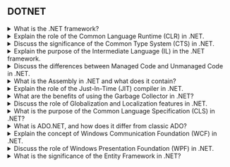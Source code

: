 ## DOTNET

<details>
  <summary>What is the .NET framework?</summary>
  <br>
  The .NET framework is a software development platform developed by Microsoft. It provides a comprehensive and consistent programming model for building Windows applications.
- **Definition:**
  - The .NET Framework is a comprehensive and versatile software development platform developed by Microsoft.

- **Purpose:**
  - It provides a runtime environment (Common Language Runtime - CLR) for executing applications.
  - It includes a vast class library (Framework Class Library - FCL) for building various types of applications.

- **Languages:**
  - .NET supports multiple programming languages, including C#, VB.NET, F#, and others.

- **Common Language Runtime (CLR):**
  - It manages memory, performs garbage collection, and handles exception handling.
  - Enables cross-language integration and supports features like Just-In-Time (JIT) compilation.

- **Framework Class Library (FCL):**
  - A collection of reusable, pre-built class libraries for common tasks.
  - Provides APIs for file I/O, networking, database access, UI development, and more.

- **Assemblies:**
  - Applications in .NET are deployed as assemblies, which contain IL (Intermediate Language) code.

- **Managed Code:**
  - Code written in languages like C# is compiled into Intermediate Language (IL) and executed by the CLR.

- **Language Interoperability:**
  - .NET allows seamless interaction between components written in different languages.

- **Cross-Platform Development:**
  - .NET supports cross-platform development with technologies like .NET Core and Xamarin.

- **Versions:**
  - .NET Framework (Windows), .NET Core (Cross-platform), and .NET 5+ (Unified platform).

- **Development Tools:**
  - Visual Studio is the primary integrated development environment (IDE) for .NET development.

- **Web Development:**
  - ASP.NET enables building dynamic web applications, web services, and APIs.

- **Desktop Development:**
  - WinForms and WPF are used for building desktop applications.

- **Mobile Development:**
  - Xamarin allows cross-platform mobile app development using .NET.

- **Cloud Integration:**
  - Azure provides cloud services for hosting, scaling, and managing .NET applications.

- **Updates and Future:**
  - .NET continues to evolve with regular updates, improving performance, features, and developer experience.

- **Community Support:**
  - .NET has a strong developer community with extensive documentation, forums, and resources.

  <br>
</details>

<details>
  <summary>Explain the role of the Common Language Runtime (CLR) in .NET.</summary>
  <br>
  CLR is the execution environment of the .NET framework. It manages code execution, provides services such as memory management and exception handling, and ensures language interoperability.
- **Execution Engine:** The CLR serves as the execution engine of the .NET framework, responsible for executing compiled code.

- **Memory Management:** It provides automatic memory management, including garbage collection, to reclaim unused memory and prevent memory leaks.

- **Just-In-Time (JIT) Compilation:** The CLR uses JIT compilation to convert Intermediate Language (IL) code into native machine code at runtime, ensuring platform independence.

- **Exception Handling:** CLR handles exceptions, providing a standardized mechanism for capturing, propagating, and handling runtime errors.

- **Security:** It enforces code access security, ensuring that applications run in a secure and controlled environment by restricting access to resources based on the trust level.

- **Interoperability:** The CLR facilitates interoperability between code written in different languages by providing a common runtime environment.

- **Language Independence:** Developers can write code in multiple languages (C#, VB.NET, F#, etc.), and the CLR ensures seamless integration and execution.

- **Versioning and Deployment:** CLR supports versioning, allowing multiple versions of assemblies to coexist. It assists in deploying and running applications without conflicts.

- **Base Class Library (BCL):** The CLR interacts with the Base Class Library (BCL), a collection of pre-built classes and types that provide fundamental functionality for .NET applications.

- **Debugging and Profiling:** It supports debugging and profiling of applications, aiding developers in identifying and resolving issues during development.

- **Thread Management:** CLR manages threads, enabling multi-threaded execution of applications with features like thread synchronization and coordination.

- **Hosting:** It provides a hosting environment for applications, allowing them to run in various contexts, such as within a desktop application or on a web server.

- **Performance Optimization:** The CLR includes features like Just-In-Time Compilation and optimizations to enhance the performance of .NET applications.

- **Resource Management:** It helps manage resources efficiently by providing mechanisms to release resources like database connections, file handles, etc.

- **Cross-Language Exception Handling:** CLR ensures consistent exception handling across different languages, promoting a unified error-handling approach.

- **Dynamic Language Runtime (DLR):** CLR integrates with the Dynamic Language Runtime, enabling the execution of dynamic languages and scenarios.

- **Unified Type System:** CLR implements a unified type system, ensuring consistency in data types and facilitating interoperability between languages.

- **Security Transparency:** It supports security transparency, allowing developers to declare the security intentions of their code, which is crucial for sandboxing and security.

- **Cross-Platform Development:** With .NET 5 and later versions, CLR supports cross-platform development, allowing applications to run on Windows, macOS, and Linux.

- **Open Source:** Components of the CLR, including the runtime and libraries, are open source, encouraging community collaboration and transparency.

  <br>
</details>

<details>
  <summary>Discuss the significance of the Common Type System (CTS) in .NET.</summary>
  <br>
  CTS defines the data types and programming constructs that can be used in .NET. It ensures type compatibility between languages, enabling seamless integration and communication.

The **Common Type System (CTS)** in .NET is a crucial component that ensures uniformity and interoperability among different programming languages within the framework. Here are the key significances of the CTS:

- **Unified Type System:**
  - CTS defines a common set of types that can be used across all .NET languages. This unification facilitates seamless integration and interaction between components written in different languages.

- **Type Safety:**
  - CTS enforces type safety by defining rules for how types are declared, used, and managed. This helps prevent type-related errors and enhances the robustness of .NET applications.

- **Interoperability:**
  - CTS enables interoperability between components written in different languages. As long as two components adhere to the CTS, they can seamlessly communicate and share data, allowing developers to choose the most suitable language for a specific task.

- **Metadata and Reflection:**
  - CTS is closely tied to metadata, which contains information about types, methods, properties, and more. Reflection, a feature in .NET, allows developers to inspect and interact with metadata at runtime. This capability is essential for tasks such as code generation, dynamic loading, and debugging.

- **Cross-Language Inheritance and Polymorphism:**
  - CTS allows classes defined in one language to inherit from classes defined in another language. This cross-language inheritance ensures that object-oriented principles like polymorphism are consistent and applicable across .NET languages.

- **Value Types and Reference Types:**
  - CTS supports both value types (e.g., integers, structs) and reference types (e.g., classes, interfaces). The distinction between value types and reference types is preserved across different languages, ensuring consistency in how these types behave.

- **Base for the Common Language Specification (CLS):**
  - CTS serves as the foundation for the Common Language Specification (CLS), which is a subset of CTS rules that .NET languages must follow to achieve interoperability. CLS-compliant code is guaranteed to work seamlessly with any CLS-compliant language.

- **Array Types:**
  - CTS defines array types, allowing arrays to be created and manipulated uniformly across .NET languages. This consistent treatment of arrays simplifies data exchange and manipulation.

- **Exception Handling:**
  - CTS defines common exception handling mechanisms, ensuring that exceptions raised in one language can be caught and handled by code written in another language. This promotes consistency in error handling.

- **Cross-Language Development:**
  - Developers can leverage the CTS to create applications that use multiple languages. This flexibility is particularly valuable in scenarios where different languages excel at different aspects of development.

- **Runtime Support:**
  - The runtime environment provided by the Common Language Runtime (CLR) uses the CTS to manage and execute code written in various languages. This runtime support enables a level of abstraction that hides the language-specific details from the underlying execution environment.

In summary, the Common Type System (CTS) in .NET is foundational to achieving language interoperability, type safety, and a unified development experience across diverse programming languages within the framework. It plays a vital role in supporting the principles of object-oriented programming and facilitating the creation of robust and interoperable applications.
  <br>
</details>

<details>
  <summary>Explain the purpose of the Intermediate Language (IL) in the .NET framework.</summary>
  <br>
  IL is an intermediate code generated by the .NET compiler. It is platform-agnostic and serves as a common language for all .NET languages. During runtime, IL is translated into machine code by the Just-In-Time (JIT) compiler.

  - **Universal Representation:** Intermediate Language (IL) serves as a universal language for all .NET languages. Regardless of the language in which the source code is written (C#, VB.NET, F#), it is compiled into IL, providing a common ground for communication between different languages.

- **Platform Independence:** IL is platform-independent and architecture-neutral. Instead of producing machine-specific code during compilation, .NET compilers generate IL code. This code is later translated into native machine code by the Just-In-Time (JIT) compiler at runtime, allowing .NET applications to run on various platforms without modification.

- **Portability:** IL contributes to the portability of .NET applications. Since the IL code is not tied to a specific operating system or processor architecture, it enables developers to create applications that can be easily moved and executed on different platforms, promoting cross-platform compatibility.

- **Security:** IL code is designed to be verifiable and type-safe. Before execution, the Common Language Runtime (CLR) performs verification to ensure that the IL code adheres to safety and security rules. This verification process helps prevent the execution of potentially harmful or unsafe code.

- **Execution Environment:** IL is an intermediate step in the execution of a .NET application. When a .NET assembly is executed, the CLR translates the IL code into native machine code using the Just-In-Time (JIT) compilation. This process occurs at runtime, allowing the application to adapt to the specific characteristics of the execution environment.

- **Performance Optimization:** The JIT compilation process enables performance optimization based on the actual characteristics of the target machine. This contrasts with traditional compilation, where machine-specific code is generated during the build process. JIT compilation allows the CLR to apply optimizations tailored to the executing system.

- **Language Neutrality:** IL promotes language neutrality within the .NET ecosystem. All .NET languages compile into a common IL representation, facilitating interoperability between components written in different languages. This language neutrality is a key factor in supporting a diverse and collaborative development environment.

- **Debugging and Reflection:** IL is human-readable and facilitates debugging and reflection. Tools like ILDasm (IL Disassembler) allow developers to inspect the IL code generated by their applications. This transparency aids in understanding the inner workings of the compiled code and is valuable for debugging and analysis purposes.

- **Flexibility for Future Enhancements:** IL provides a level of abstraction that allows the .NET framework to evolve and incorporate new features without affecting existing code. As long as the IL remains compatible, developers can benefit from enhancements and features introduced in newer versions of the .NET runtime without recompiling their existing applications.

- **Interoperability with Legacy Code:** IL enables interoperability with code written in languages outside the .NET ecosystem. By supporting Platform Invoke (P/Invoke) and COM Interop, .NET applications can interact with existing native code, COM components, and external libraries seamlessly.

- **Code Access Security:** IL is integral to the implementation of Code Access Security (CAS) in .NET. CAS is a security feature that controls the permissions and access rights of code based on its origin and trust level. IL code undergoes security checks during the verification process to ensure compliance with security policies.

- **Support for Dynamic Languages:** IL supports dynamic languages and dynamic code execution. Dynamic languages like IronPython and IronRuby can be integrated into the .NET framework, and their code is compiled into IL, allowing them to leverage the features and libraries of the .NET platform.

- **Code Deployment and Versioning:** Since IL is a portable and intermediate representation, it simplifies code deployment and versioning. Assemblies containing IL code can be distributed without concern for the specifics of the target environment, and updates can be made to individual components without affecting the entire application.

- **Precompilation and Code Obfuscation:** IL can be precompiled into assemblies, providing benefits such as faster application startup times. Additionally, code obfuscation tools can operate at the IL level to enhance the security of .NET applications by making the IL code more challenging to reverse engineer.

- **Language Agnostic Libraries:** IL enables the creation of language-agnostic libraries. Libraries written in one .NET language can be consumed by applications developed in other .NET languages. This promotes code reuse and collaboration across diverse language ecosystems within the .NET framework.

- **Facilitation of Cross-Language Inheritance:** IL supports cross-language inheritance, allowing classes written in one .NET language to inherit from classes written in another. This promotes the reuse of existing code and components, enhancing collaboration in multi-language development environments.

- **Enhancement of Developer Productivity:** IL contributes to developer productivity by enabling a high level of abstraction. Developers can focus on writing code in their preferred language, and the underlying IL representation abstracts away the complexities of platform-specific details, contributing to a more efficient and productive development process.
  <br>
</details>

<details>
  <summary>Discuss the differences between Managed Code and Unmanaged Code in .NET.</summary>
  <br>

| Factor                   | Managed Code                               | Unmanaged Code                             |
|--------------------------|--------------------------------------------|--------------------------------------------|
| **Execution Environment**| Runs in a Common Language Runtime (CLR)      | Typically runs directly on the machine's hardware without CLR intervention |
| **Memory Management**    | Automatic memory management (Garbage Collection) | Manual memory management, developers are responsible for allocation and deallocation |
| **Performance**          | Generally slightly slower due to additional overhead of CLR | Direct access to machine resources may lead to potential performance gains |
| **Platform Independence**| Platform-independent as it is compiled into Intermediate Language (IL) | Platform-dependent, machine code is specific to the target architecture |
| **Language Interoperability** | Supports interoperability between different .NET languages | Limited interoperability; libraries need to be specifically written for each language |
| **Security**             | Relies on CLR's security features, including Code Access Security (CAS) | Security measures need to be implemented manually; may require additional security layers |
| **Exception Handling**   | Handled by CLR's exception handling mechanism | Requires manual implementation of exception handling |
| **Debugging and Profiling** | Debugging and profiling tools work with Common Intermediate Language (CIL) code | Debugging may involve lower-level tools; may not have rich profiling capabilities |
| **Versioning**           | Forward-compatible, supports versioning of assemblies | Upgrading may require recompilation and potential adjustments for compatibility |
| **Access to System Resources** | Access to resources is managed and restricted by CLR | Direct access to system resources without CLR restrictions |
| **Examples**             | Applications developed in C#, Visual Basic.NET, etc. | Native applications in C, C++, or assembly language |

  <br>
</details>

<details>
  <summary>What is the Assembly in .NET and what does it contain?</summary>
  <br>
  An assembly is a fundamental unit of deployment in .NET. It contains compiled code, metadata, and resources needed for the application. Assemblies can be shared and versioned.
  <br>
</details>

<details>
  <summary>Explain the role of the Just-In-Time (JIT) compiler in .NET.</summary>
  <br>
  - **Just-In-Time (JIT) Compiler in .NET:**

  - The JIT compiler is a component of the Common Language Runtime (CLR) in the .NET framework.
  
  - **Dynamic Compilation:**
    - Unlike traditional compilers that generate native machine code ahead of time, the JIT compiler dynamically compiles Intermediate Language (IL) code into native machine code at runtime.
    
  - **Intermediate Language (IL):**
    - .NET applications are compiled into IL, a low-level and platform-agnostic representation of code. IL is not specific to any particular hardware or operating system.
    
  - **Execution Process:**
    - When a .NET application is launched, the IL code is interpreted by the CLR until it is needed for execution. At that point, the JIT compiler translates the IL code into native machine code that is specific to the underlying hardware architecture.
    
  - **Optimizations:**
    - The JIT compiler performs various optimizations during the compilation process. It analyzes the code, identifies hot paths, and applies optimizations to improve the performance of the application.
    
  - **Caching:**
    - The compiled native code is cached so that it can be reused for subsequent executions of the same code. This helps avoid the overhead of repeated compilation.
    
  - **Adaptation to Platform:**
    - The JIT compilation process allows .NET applications to adapt to different platforms dynamically. The same IL code can be compiled into platform-specific machine code, ensuring portability across various architectures and operating systems.
    
  - **Late Binding:**
    - JIT compilation enables late binding, as the native code is generated on-demand during the application's execution. This contributes to the flexibility and adaptability of .NET applications.
    
  - **Security and Type Checking:**
    - The JIT compiler contributes to the security of .NET applications by performing type checking during the compilation process. It ensures that only valid and type-safe code is executed.
    
  - **Managed Memory:**
    - As part of the Just-In-Time compilation process, the JIT compiler interacts with the garbage collector to manage memory efficiently. It identifies objects that are no longer in use and facilitates their removal, preventing memory leaks.
    
  - **Performance Benefits:**
    - While there is an initial overhead associated with JIT compilation, the approach offers performance benefits during execution. The native code generated by the JIT compiler is optimized for the specific execution environment.

- **Conclusion:**
  - The Just-In-Time compiler is a crucial component of the .NET runtime, translating Intermediate Language code into native machine code at runtime. It combines platform independence with performance optimization, contributing to the flexibility, security, and efficiency of .NET applications.

  <br>
</details>

<details>
  <summary>What are the benefits of using the Garbage Collector in .NET?</summary>
  <br>
  - **Automatic Memory Management:** The Garbage Collector (GC) in .NET automatically handles the allocation and deallocation of memory, relieving developers from manual memory management tasks.

- **Prevention of Memory Leaks:** By identifying and reclaiming memory occupied by objects that are no longer reachable, the GC prevents memory leaks, ensuring efficient use of system resources.

- **Elimination of Dangling References:** The GC identifies and collects objects with no reachable references, eliminating dangling references that could lead to undefined behavior or crashes.

- **Improved Application Stability:** Automatic memory management by the GC reduces the likelihood of memory-related errors, enhancing the stability and reliability of .NET applications.

- **Simplified Code Development:** Developers can focus more on application logic and features without the need to explicitly free memory, leading to cleaner and more maintainable code.

- **Optimized Performance:** The GC includes optimizations such as generational collection and background collection, resulting in improved performance by minimizing the impact on application responsiveness.

- **Dynamic Adaptation to Workload:** The GC adjusts its behavior based on the workload, dynamically adapting to changing memory usage patterns and optimizing collection strategies accordingly.

- **Efficient Handling of Short-Lived Objects:** Generational collection allows the GC to efficiently handle short-lived objects, segregating them into younger generations and collecting them more frequently.

- **Reduced Fragmentation:** The GC helps mitigate memory fragmentation by compacting memory during collection, leading to more contiguous and efficient memory usage.

- **Support for Large Object Heap (LOH):** The GC provides a separate heap for large objects, reducing the impact of large object allocations on the regular garbage collection process.

- **Interoperability with Resource Management:** The GC integrates with IDisposable and the finalization process, allowing for proper resource cleanup and deterministic finalization through the IDisposable pattern.

- **Compatibility with Multi-Threaded Applications:** The GC is designed to work efficiently in multi-threaded environments, providing thread-safe garbage collection and minimizing contention for resources.

- **Integration with .NET Ecosystem:** The GC is an integral part of the .NET ecosystem, ensuring compatibility with various .NET languages and frameworks, enabling a consistent approach to memory management.

- **Enhanced Security:** The GC contributes to application security by automatically managing memory and reducing the risk of memory-related vulnerabilities, enhancing the overall security posture of .NET applications.
  <br>
</details>

<details>
  <summary>Discuss the role of Globalization and Localization features in .NET.</summary>
  <br>
  Globalization and Localization in .NET:

- **Globalization:**
  - **Cultural Awareness:**
    - .NET supports cultural awareness, allowing applications to be sensitive to cultural differences such as date and time formats, number formats, and currency symbols.
  - **Resource Management:**
    - Globalization features enable the management of resources specific to different cultures. This includes handling language-specific text, images, and other resources.
  - **Culture Info Class:**
    - The `CultureInfo` class in .NET provides information about a specific culture or locale, allowing developers to adapt their applications based on cultural preferences.

- **Localization:**
  - **Resource Files:**
    - .NET uses resource files to store localized content such as strings, images, and other resources. These files can be specific to different languages and cultures.
  - **Satellite Assemblies:**
    - Localization is often implemented using satellite assemblies, which are assemblies containing resources for a specific culture. These assemblies work in conjunction with the main assembly.
  - **Localizing UI Elements:**
    - .NET facilitates the localization of user interface elements, enabling the display of content in the user's preferred language. This includes localizing text, messages, and UI controls.
  - **Localizing Date and Time Formats:**
    - .NET allows the formatting of date and time based on the user's culture, ensuring that date and time representations align with regional preferences.
  - **Number and Currency Formatting:**
    - Localization features extend to formatting numbers and currencies according to cultural conventions. This ensures consistency and readability for users from different regions.
  - **Culture-Specific Formatting:**
    - The `String.Format` method and other formatting mechanisms in .NET take into account the current culture, allowing developers to produce culture-specific output.

- **Cultural Considerations:**
  - **Thread Culture:**
    - .NET allows setting the culture for individual threads, enabling different parts of an application to run with different cultural settings.
  - **User Interface Culture:**
    - Developers can set the user interface (UI) culture, influencing the display of localized resources and content in the application's user interface.
  - **Invariant Culture:**
    - The invariant culture is a culture-independent representation in .NET, ensuring consistent behavior across different cultures. It is often used for operations not tied to a specific culture.

- **Frameworks and APIs:**
  - **ASP.NET:**
    - ASP.NET provides features for building globally-aware web applications, including support for managing localized content and adapting to user preferences.
  - **Windows Forms and WPF:**
    - Windows Forms and Windows Presentation Foundation (WPF) frameworks include controls and features that facilitate the creation of applications with proper globalization and localization support.

- **Tools and Resources:**
  - **Resource Manager:**
    - The Resource Manager class in .NET simplifies the retrieval of resources based on culture. It is instrumental in managing localized content.
  - **Visual Studio Support:**
    - Visual Studio includes tools for resource file generation, making it easier for developers to create and manage localized resources.

- **Testing and Simulation:**
  - **Culture-Specific Testing:**
    - .NET allows developers to simulate different cultures during testing, ensuring that the application behaves correctly under various cultural settings.
  - **Localization Testing:**
    - Testing tools and methodologies can be employed to verify the correctness of localized content and user interfaces in different language and culture scenarios.

- **Considerations for Multilingual Applications:**
  - **Unicode Support:**
    - .NET supports Unicode, enabling the use of a wide range of characters from different languages within the application.
  - **Multilingual Databases:**
    - For applications interacting with databases, considerations for multilingual data storage and retrieval are essential to support diverse languages and scripts.

Globalization and localization features in .NET play a crucial role in creating applications that cater to diverse audiences, offering a personalized and culturally sensitive user experience. These features empower developers to build applications that adapt to the linguistic and cultural preferences of users worldwide.
  <br>
</details>

<details>
  <summary>What is the purpose of the Common Language Specification (CLS) in .NET?</summary>
  <br>
  - The **Common Language Specification (CLS)** in .NET serves the purpose of defining a set of rules and guidelines. These guidelines are intended to ensure interoperability between programming languages targeting the Common Language Infrastructure (CLI).

- **Interoperability:** The CLS defines a common set of features and rules that language compilers must adhere to. This ensures that code written in one .NET language can seamlessly interact with and be used by code written in another .NET language.

- **Language Neutrality:** By promoting language neutrality, the CLS encourages developers to create components and libraries that can be easily consumed by applications written in different languages. This contributes to a more integrated and collaborative development environment.

- **Cross-Language Inheritance:** The CLS facilitates cross-language inheritance by defining a common set of rules for object-oriented programming. This includes guidelines for defining classes, interfaces, and other elements that support inheritance across different .NET languages.

- **Data Type Consistency:** The CLS defines a common set of data types that all .NET languages must support. This ensures consistency in data representation across languages, making it easier to exchange data between components written in different languages.

- **Naming Conventions:** The CLS establishes naming conventions to promote consistency in the naming of types and members. This helps avoid naming conflicts and ensures that components written in different languages can be used together without confusion.

- **Exception Handling:** The CLS defines guidelines for exception handling, ensuring a consistent approach to handling errors and exceptions in code written in different languages. This contributes to the reliability and predictability of .NET applications.

- **Accessibility and Visibility:** The CLS specifies rules regarding the accessibility and visibility of members to promote consistency in the exposure of functionality across languages. This supports the creation of interoperable components.

- **Compliance Requirements:** Language compilers that target the .NET framework must comply with the CLS if they intend to produce code that can be easily used across different .NET languages. Compliance with CLS rules is often indicated by CLS-compliant attributes.

- **Assembly Interoperability:** The CLS plays a crucial role in enabling assembly-level interoperability. Assemblies created in one language can be easily referenced and used by assemblies written in another language, provided both adhere to CLS guidelines.

- **Cross-Language Debugging:** The CLS promotes cross-language debugging by ensuring that debugging information is standardized. This allows developers to seamlessly debug applications that involve components written in multiple languages.

- **Support for Multiple Languages:** The CLS contributes to the vision of allowing developers to choose the most suitable language for a specific task while maintaining the ability to leverage and integrate code written in different languages within a single application.

- **Overall Standardization:** By providing a set of standard rules and guidelines, the CLS promotes a standardized approach to .NET development. This standardization fosters a cohesive and collaborative ecosystem where developers can create interoperable and reusable components across different .NET languages.
  <br>
</details>

<details>
  <summary>What is ADO.NET, and how does it differ from classic ADO?</summary>
  <br>
  - **ADO.NET:**
  - ADO.NET (ActiveX Data Objects for .NET) is a set of libraries and APIs provided by Microsoft for data access in .NET applications.
  - It is part of the .NET framework and facilitates communication between applications and databases.
  - ADO.NET includes classes for working with relational databases, XML, and other data sources.

- **Differences from Classic ADO:**
  - **Disconnected Data Architecture:**
    - ADO.NET introduces a disconnected data architecture where data is retrieved from the database, disconnected for manipulation, and then updated back to the database. This is achieved using datasets and data adapters.
  
  - **DataSet and DataAdapter:**
    - ADO.NET introduces the DataSet, a memory-resident representation of data that can store multiple tables, relationships, and constraints. DataAdapter is used to fill the DataSet with data from the database and update the database with changes made to the DataSet.

  - **Disconnected Data Access:**
    - Classic ADO was primarily a connected data access model where a continuous connection to the database was maintained. ADO.NET, on the other hand, allows disconnected data access, reducing the time a connection needs to be open and improving scalability.

  - **XML Integration:**
    - ADO.NET seamlessly integrates with XML, treating it as a native data type. Data can be read from or written to XML, and XML schemas can be used to define the structure of the data.

  - **DataReaders:**
    - ADO.NET introduces the concept of DataReaders, lightweight and forward-only data streams, providing a more efficient way to read data compared to the Recordset object in classic ADO.

  - **Managed Code:**
    - ADO.NET is designed to work with managed code and is integrated with the .NET framework. This results in better performance, security, and ease of development compared to classic ADO.

  - **Disconnected Data Manipulation:**
    - In ADO.NET, data manipulation can occur while disconnected from the database, allowing for offline updates, complex transformations, and improved application responsiveness.

  - **Use of DataSets:**
    - ADO.NET relies heavily on DataSets for storing and manipulating data in memory. This contrasts with classic ADO, where recordsets were the primary in-memory data representation.

  - **Asynchronous Operations:**
    - ADO.NET supports asynchronous operations, allowing applications to execute database operations asynchronously, enhancing responsiveness and scalability.

  - **Strongly Typed DataSets:**
    - ADO.NET supports strongly typed DataSets, providing compile-time checking and IntelliSense support for column names and data types, reducing runtime errors.

  - **Disconnected Events:**
    - ADO.NET introduces events for disconnected data, allowing developers to handle events such as RowChanged, RowDeleted, etc., when working with DataSets.

  - **CommandBuilder for Automatic Updates:**
    - ADO.NET includes the CommandBuilder class, which automatically generates SQL commands for updates to the database based on changes made to a DataSet, simplifying the update process.

  - **Better Support for Transactions:**
    - ADO.NET provides enhanced support for transactions, allowing developers to work with distributed transactions across multiple databases.

  - **Better Integration with .NET Features:**
    - ADO.NET is tightly integrated with other features of the .NET framework, such as ASP.NET, Windows Forms, and Web Services, providing a seamless development experience.

  - **Improved Security Model:**
    - ADO.NET utilizes the security features of the .NET framework, offering better security than classic ADO.

  - **Provider Model:**
    - ADO.NET introduces a provider model where data providers are used to connect to different types of databases. This allows developers to work with various databases using a consistent programming model.

- **Conclusion:**
  - ADO.NET is a modern data access technology that builds on the strengths of classic ADO while introducing significant improvements in disconnected data access, XML integration, managed code support, and overall ease of development.

  <br>
</details>

<details>
  <summary>Explain the concept of Windows Communication Foundation (WCF) in .NET.</summary>
  <br>
  WCF is a framework for building distributed and interoperable services in .NET. It enables communication between applications using various protocols and supports features like security, transactions, and messaging.
  <br>
</details>

<details>
  <summary>Discuss the role of Windows Presentation Foundation (WPF) in .NET.</summary>
  <br>
 Windows Presentation Foundation (WPF) is a framework in the Microsoft .NET ecosystem that enables the creation of rich and interactive user interfaces for Windows applications. It provides a unified and flexible programming model for building visually stunning and feature-rich desktop applications. Here are key aspects of the role of Windows Presentation Foundation in .NET:

- **Declarative UI:**
  - WPF uses XAML (eXtensible Application Markup Language) for defining user interfaces in a declarative manner. This allows developers to separate UI design and logic, facilitating collaboration between designers and developers.

- **Vector Graphics and Resolution Independence:**
  - WPF supports vector graphics, allowing for the creation of scalable and resolution-independent user interfaces. This ensures that applications look consistent across different screen sizes and resolutions.

- **Data Binding:**
  - WPF provides powerful data binding capabilities, enabling the synchronization of UI elements with underlying data models. This simplifies the updating and display of data in the user interface.

- **Styles and Templates:**
  - Styles and templates in WPF allow for the consistent styling and theming of UI elements. Developers can define a visual style once and apply it across multiple controls, promoting a cohesive and professional-looking user interface.

- **Layout System:**
  - WPF includes a robust layout system that automatically adjusts the position and size of UI elements based on their content and the available space. This dynamic layout system simplifies the creation of responsive and adaptive user interfaces.

- **Control Customization:**
  - WPF enables developers to easily customize existing controls or create custom controls with unique functionality and appearance. This promotes code reuse and the creation of tailored user interface elements.

- **Animation and Visual Effects:**
  - WPF supports animations and visual effects, allowing developers to create dynamic and engaging user interfaces. This includes animations for transitions, visual feedback, and other interactive elements.

- **Media Integration:**
  - WPF seamlessly integrates media elements such as images, audio, and video into the user interface. This facilitates the creation of multimedia-rich applications.

- **3D Graphics Support:**
  - WPF includes support for 3D graphics, allowing developers to incorporate three-dimensional elements into their applications. This is particularly useful for applications that require advanced visualization or gaming components.

- **Dependency Properties:**
  - WPF introduces the concept of dependency properties, which enable efficient data binding and automatic notification of property changes. Dependency properties enhance the flexibility and responsiveness of WPF applications.

- **Commanding Model:**
  - WPF provides a commanding model that separates the definition of commands from their implementation. This promotes code organization and reusability in handling user actions.

- **Accessibility:**
  - WPF is designed with accessibility in mind, making it easier to create applications that comply with accessibility standards. This includes support for screen readers and other assistive technologies.

- **MVVM (Model-View-ViewModel) Pattern:**
  - WPF is well-suited for the MVVM architectural pattern, which promotes separation of concerns and testability. MVVM allows developers to build maintainable and modular applications.

- **Integration with Other .NET Technologies:**
  - WPF seamlessly integrates with other .NET technologies, such as Windows Communication Foundation (WCF) for communication, and Windows Workflow Foundation (WF) for workflow-based applications.

- **Windows Integration:**
  - WPF applications are fully integrated with the Windows operating system, supporting features like Windows 10 UI elements, taskbar integration, and touch/gesture input.

- **Rich Text and Typography:**
  - WPF supports rich text formatting and advanced typography features, allowing developers to create visually appealing and well-formatted textual content.

- **Internationalization and Localization:**
  - WPF includes features for internationalization and localization, making it easier to adapt applications for different languages and regions.

- **Browser Integration (XBAP):**
  - WPF allows developers to create browser-hosted applications known as XBAPs (XAML Browser Applications). This enables the deployment of WPF applications through web browsers.

In summary, Windows Presentation Foundation (WPF) in .NET is a powerful framework for creating modern, visually appealing, and interactive desktop applications. It provides a wide range of features for UI development, including declarative UI design, data binding, styles, animations, 3D graphics, and seamless integration with other .NET technologies. WPF simplifies the development of feature-rich and visually engaging applications for the Windows platform.
  <br>
</details>

<details>
  <summary>What is the significance of the Entity Framework in .NET?</summary>
  <br>
Entity Framework (EF) provides a robust Object-Relational Mapping solution, allowing developers to work with database entities using object-oriented code. This simplifies data access and eliminates the need for manual SQL queries.

- **Database Abstraction:** EF abstracts the underlying database, allowing developers to work with a conceptual model in their code. This level of abstraction reduces the complexity of database interactions and promotes a more intuitive and object-oriented approach.

- **Code-First and Database-First Approaches:** EF supports both Code-First and Database-First development approaches. Code-First enables developers to define entities in code and generate the database schema, while Database-First allows generating entity classes from an existing database schema.

- **LINQ Integration:** EF seamlessly integrates with Language Integrated Query (LINQ), enabling developers to write expressive and type-safe queries using their programming language (e.g., C# or VB.NET). This improves code readability and maintainability.

- **Automatic Change Tracking:** EF automatically tracks changes made to entities, simplifying the process of updating the database. Developers can make changes to objects in their code, and EF efficiently handles the corresponding updates in the database.

- **Support for Various Database Providers:** EF supports multiple database providers, including SQL Server, MySQL, PostgreSQL, and SQLite. This flexibility allows developers to choose the database that best fits their application requirements.

- **Migration Support:** EF includes a migration framework that facilitates the evolution of the database schema as the application evolves. This simplifies the process of versioning and updating the database structure in response to changes in the application.

- **Transaction Management:** EF supports transaction management, ensuring that database operations can be grouped into transactions, and changes are either committed or rolled back atomically. This contributes to data integrity and consistency.

- **Concurrency Control:** EF provides built-in mechanisms for handling concurrency control, allowing developers to detect and resolve conflicts when multiple users attempt to update the same data concurrently.

- **Entity Validation:** EF includes a validation framework that allows developers to define validation rules for entities. This ensures data integrity by validating data before it is persisted to the database.

- **Integration with ASP.NET Core and .NET:** EF seamlessly integrates with ASP.NET Core and the broader .NET ecosystem. It is a key component in building data-driven applications on the Microsoft platform, offering a standardized approach to data access.

- **Open Source and Active Community:** EF is open source, and its development is guided by an active community. This openness encourages collaboration, contributions, and continuous improvement, ensuring that EF remains a relevant and well-supported technology in the .NET ecosystem.

- **Visual Studio Integration:** EF is tightly integrated with Visual Studio, providing a rich set of tools for model design, code generation, and database interaction. This integration enhances the development experience and productivity of developers using the Visual Studio IDE.

- **Cross-Platform Compatibility:** With the advent of .NET Core and the evolution into .NET 5 and later versions, EF has become more cross-platform, supporting development on various operating systems beyond Windows.

- **Asynchronous Query and Save Operations:** EF supports asynchronous operations, allowing developers to perform database queries and save changes asynchronously. This helps improve the responsiveness of applications, particularly in scenarios where high concurrency or network latency is a consideration.

  <br>
</details>
